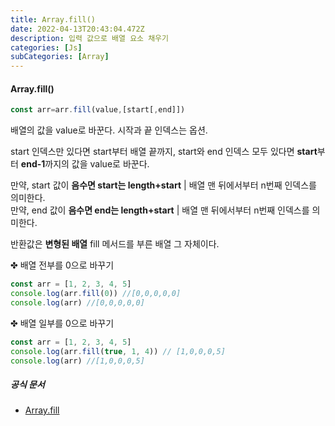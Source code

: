 ```yaml
---
title: Array.fill()
date: 2022-04-13T20:43:04.472Z
description: 입력 값으로 배열 요소 채우기
categories: [Js]
subCategories: [Array]
---
```


<h4 class="title">Array.fill()</h4>

```jsx
const arr=arr.fill(value,[start[,end]])
```

배열의 값을 value로 바꾼다. 시작과 끝 인덱스는 옵션.

start 인덱스만 있다면 start부터 배열 끝까지, start와 end 인덱스 모두 있다면 **start**부터 **end-1**까지의 값을 value로 바꾼다.

만약, start 값이 **음수면 start는 length+start** | 배열 맨 뒤에서부터 n번째 인덱스를 의미한다.<br>
만약, end 값이 **음수면 end는 length+start** | 배열 맨 뒤에서부터 n번째 인덱스를 의미한다.

반환값은 **변형된 배열** fill 메서드를 부른 배열 그 자체이다.

<div class="tab bottom10">✤ 배열 전부를 0으로 바꾸기</div>

```jsx
const arr = [1, 2, 3, 4, 5]
console.log(arr.fill(0)) //[0,0,0,0,0]
console.log(arr) //[0,0,0,0,0]
```

<div class="tab bottom10">✤ 배열 일부를 0으로 바꾸기</div>

```jsx
const arr = [1, 2, 3, 4, 5]
console.log(arr.fill(true, 1, 4)) // [1,0,0,0,5]
console.log(arr) //[1,0,0,0,5]
```

<h5 class="title">공식 문서</h5>

- <a href="https://developer.mozilla.org/ko/docs/Web/JavaScript/Reference/Global_Objects/Array/fill" target="_blank" >Array.fill</a>
